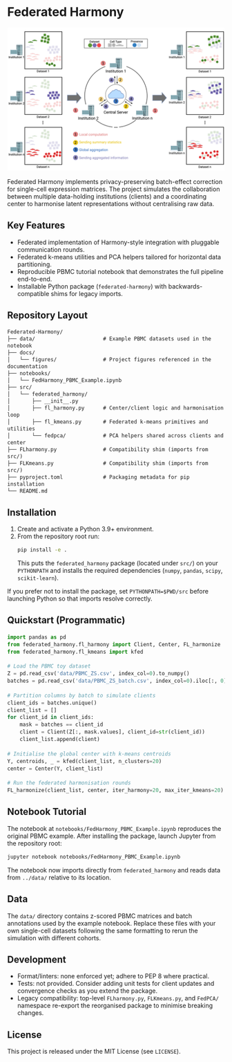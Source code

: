 # Federated Harmony

![Figure 1 – Federated Harmony overview](docs/figures/figure1.jpeg)

Federated Harmony implements privacy-preserving batch-effect correction for single-cell expression matrices. The project simulates the collaboration between multiple data-holding institutions (clients) and a coordinating center to harmonise latent representations without centralising raw data.

## Key Features
- Federated implementation of Harmony-style integration with pluggable communication rounds.
- Federated k-means utilities and PCA helpers tailored for horizontal data partitioning.
- Reproducible PBMC tutorial notebook that demonstrates the full pipeline end-to-end.
- Installable Python package (`federated-harmony`) with backwards-compatible shims for legacy imports.

## Repository Layout
```
Federated-Harmony/
├── data/                      # Example PBMC datasets used in the notebook
├── docs/
│   └── figures/               # Project figures referenced in the documentation
├── notebooks/
│   └── FedHarmony_PBMC_Example.ipynb
├── src/
│   └── federated_harmony/
│       ├── __init__.py
│       ├── fl_harmony.py      # Center/client logic and harmonisation loop
│       ├── fl_kmeans.py       # Federated k-means primitives and utilities
│       └── fedpca/            # PCA helpers shared across clients and center
├── FLharmony.py               # Compatibility shim (imports from src/)
├── FLKmeans.py                # Compatibility shim (imports from src/)
├── pyproject.toml             # Packaging metadata for pip installation
└── README.md
```

## Installation
1. Create and activate a Python 3.9+ environment.
2. From the repository root run:
   ```bash
   pip install -e .
   ```
   This puts the `federated_harmony` package (located under `src/`) on your `PYTHONPATH` and installs the required dependencies (`numpy`, `pandas`, `scipy`, `scikit-learn`).

If you prefer not to install the package, set `PYTHONPATH=$PWD/src` before launching Python so that imports resolve correctly.

## Quickstart (Programmatic)
```python
import pandas as pd
from federated_harmony.fl_harmony import Client, Center, FL_harmonize
from federated_harmony.fl_kmeans import kfed

# Load the PBMC toy dataset
Z = pd.read_csv('data/PBMC_ZS.csv', index_col=0).to_numpy()
batches = pd.read_csv('data/PBMC_ZS_batch.csv', index_col=0).iloc[:, 0]

# Partition columns by batch to simulate clients
client_ids = batches.unique()
client_list = []
for client_id in client_ids:
    mask = batches == client_id
    client = Client(Z[:, mask.values], client_id=str(client_id))
    client_list.append(client)

# Initialise the global center with k-means centroids
Y, centroids, _ = kfed(client_list, n_clusters=20)
center = Center(Y, client_list)

# Run the federated harmonisation rounds
FL_harmonize(client_list, center, iter_harmony=20, max_iter_kmeans=20)
```

## Notebook Tutorial
The notebook at `notebooks/FedHarmony_PBMC_Example.ipynb` reproduces the original PBMC example. After installing the package, launch Jupyter from the repository root:
```bash
jupyter notebook notebooks/FedHarmony_PBMC_Example.ipynb
```
The notebook now imports directly from `federated_harmony` and reads data from `../data/` relative to its location.

## Data
The `data/` directory contains z-scored PBMC matrices and batch annotations used by the example notebook. Replace these files with your own single-cell datasets following the same formatting to rerun the simulation with different cohorts.

## Development
- Format/linters: none enforced yet; adhere to PEP 8 where practical.
- Tests: not provided. Consider adding unit tests for client updates and convergence checks as you extend the package.
- Legacy compatibility: top-level `FLharmony.py`, `FLKmeans.py`, and `FedPCA/` namespace re-export the reorganised package to minimise breaking changes.

## License
This project is released under the MIT License (see `LICENSE`).
